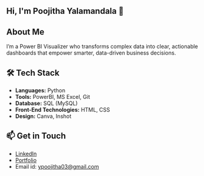 ## Hi, I'm Poojitha Yalamandala 👋

## About Me
I’m a Power BI Visualizer who transforms complex data into clear, actionable dashboards that empower smarter, data-driven business decisions.

## 🛠 Tech Stack
- **Languages:** Python
- **Tools:** PowerBI, MS Excel, Git
- **Database:** SQL (MySQL)
- **Front-End Technologies:** HTML, CSS
- **Design:** Canva, Inshot

## 📫 Get in Touch
- [LinkedIn](https://www.linkedin.com/in/poojitha-y-190131344/)
- [Portfolio](https://pooji2003.github.io/portfolio1/#)
- Email id: ypoojitha03@gmail.com

